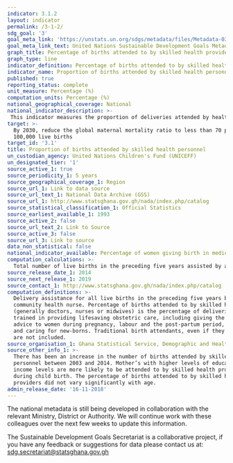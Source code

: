 ```yaml
---
indicator: 3.1.2
layout: indicator
permalink: /3-1-2/
sdg_goal: '3'
goal_meta_link: 'https://unstats.un.org/sdgs/metadata/files/Metadata-03-01-02.pdf'
goal_meta_link_text: United Nations Sustainable Development Goals Metadata (PDF 374 KB)
graph_title: Percentage of births attended to by skilled health providers
graph_type: line
indicator_definition: Percentage of births attended to by skilled health personnel
indicator_name: Proportion of births attended by skilled health personnel
published: true
reporting_status: complete
unit_measure: Percentage (%)
computation_units: Percentage (%)
national_geographical_coverage: National
national_indicator_description: >-
 This indicator measures the proportion of deliveries attended by health personnel trained in providing lifesaving obstetric care, including giving the necessary supervision, care and advice to women during pregnancy, labour and the post-partum period, conducting deliveries on their own, and caring for newborns. Traditional birth attendants, even if they receive a short training course, are not included. A maternity is a pregnancy resulting in the birth of one or more children including stillbirths. A stillbirth is a baby born after 24 or more weeks completed gestation and which did not, at any time, breathe or show signs of life.
target: >-
  By 2030, reduce the global maternal mortality ratio to less than 70 per
  100,000 live births
target_id: '3.1'
title: Proportion of births attended by skilled health personnel
un_custodian_agency: United Nations Children's Fund (UNICEFF)
un_designated_tier: '1'
source_active_1: true
source_periodicity_1: 5 years 
source_geographical_coverage_1: Region
source_url_1: Link to data source
source_url_text_1: National Data Archive (GSS)
source_url_1: http://www.statsghana.gov.gh/nada/index.php/catalog
source_statistical_classification_1: Official Statistics
source_earliest_available_1: 1993
source_active_2: false
source_url_text_2: Link to Source
source_active_3: false
source_url_3: Link to source
data_non_statistical: false
national_indicator_available: Percentage of women giving birth in medical facilities
computation_calculations: >-
  Total number of live births in the preceding five years assisted by a doctor, midwife, nurse or community health nurse (skilled health provider) divided by total number of live births in the preceding five years and multiplied by 100
source_release_date_1: 2014
source_next_release_1: 2019
source_contact_1: http://www.statsghana.gov.gh/nada/index.php/catalog
computation_definitions: >-
  Delivery assistance for all live births in the preceding five years by a doctor, midwife, nurse or 
  community health nurse. Percentage of births attended to by skilled health personnel 
  (generally doctors, nurses or midwives) is the percentage of deliveries attended by health personnel 
  trained in providing lifesaving obstetric care, including giving the necessary supervision, care and 
  advice to women during pregnancy, labour and the post-partum period, conducting deliveries on their own, 
  and caring for new-borns. Traditional birth attendants, even if they receive a short training course, 
  are not included.
source_organisation_1: Ghana Statistical Service, Demographic and Health Survey, 2014, 2008, 2003, 1998, 1993
source_other_info_1: >-
  There has been an increase in the number of births attended by skilled health
  personnel between 2003 and 2014. Mother’s with higher levels of education and
  income levels are more likely to be attended to by skilled health providers
  during child birth. The percentage of births attended to by skilled health
  providers did not vary significantly with age.
admin_release_date: '16-11-2018'
---
```

The national metadata is still being developed in collaboration with the relevant Ministry, District or Authority. We will continue work with these colleagues over the next few weeks to update this information.

The Sustainable Development Goals Secretariat is a collaborative project, if you have any feedback or suggestions for data please contact us at: sdg.secretariat@statsghana.gov.gh
